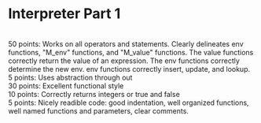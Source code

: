 # Interpreter Part 1
<br />
50 points: Works on all operators and statements. Clearly delineates env functions, "M_env" functions, and "M_value" functions. The value functions correctly return the value of an expression. The env functions correctly determine the new env. env functions correctly insert, update, and lookup.
<br />5 points: Uses abstraction through out
<br />30 points: Excellent functional style
<br />10 points: Correctly returns integers or true and false
<br />5 points: Nicely readible code: good indentation, well organized functions, well named functions and parameters, clear comments.


